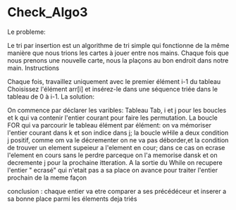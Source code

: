 # Check_Algo3
Le probleme:

Le tri par insertion est un algorithme de tri simple qui fonctionne de la même manière que nous trions les cartes à jouer entre nos mains. 
Chaque fois que nous prenons une nouvelle carte, nous la plaçons au bon endroit dans notre main.
Instructions

Chaque fois, travaillez uniquement avec le premier élément i-1 du tableau
Choisissez l'élément arr[i] et insérez-le dans une séquence triée dans le tableau de 0 à i-1.
La solution:

On commence par déclarer les varibles: Tableau Tab, i et j pour les boucles
et k qui va contenir l'entier courant pour faire les permutation.
La boucle FOR qui va parcourir le tableau élément par élément:
 on va mémoriser l'entier courant dans k et son indice dans j;
 la boucle wHile a deux condition j positif, comme om va le décrementer on ne va pas
  déborder,et la condition de trouver un element supeieur a l'element en cour;
  dans ce cas on ecrase l'element en cours sans le perdre parceque on l'a memorise dansk
  et on decremente j pour la prochaine itteration.
  A la sortie du While on recupere l'entier " ecrasé" qui n'etait pas a sa place
  on avance pour traiter l'entier prochain de la meme façon
  
  conclusion : chaque entier va etre comparer a ses précédéceur et inserer a sa bonne place
  parmi les élements deja triés
